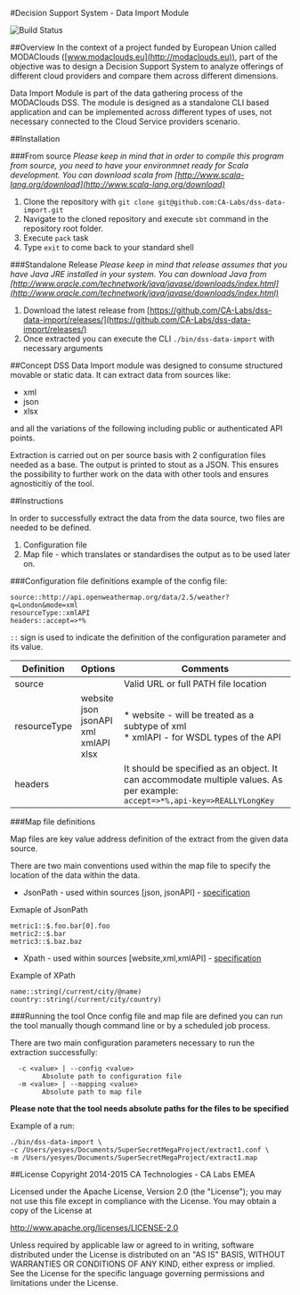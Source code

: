 #Decision Support System - Data Import Module

![Build Status](https://travis-ci.org/CA-Labs/dss-data-import.svg)

##Overview
In the context of a project funded by European Union called MODAClouds ([www.modaclouds.eu](http://modaclouds.eu)), part of the objective was to design a Decision Support System to analyze offerings of different cloud providers and compare them across different dimensions.

Data Import Module is part of the data gathering process of the MODAClouds DSS. The module is designed as a standalone CLI based application and can be implemented across different types of uses, not necessary connected to the Cloud Service providers scenario. 

##Installation

###From source
*Please keep in mind that in order to compile this program from source, you need to have your environmnet ready for Scala development. You can download scala from [http://www.scala-lang.org/download](http://www.scala-lang.org/download)*

1. Clone the repository with `git clone git@github.com:CA-Labs/dss-data-import.git`
1. Navigate to the cloned repository and execute `sbt` command in the repository root folder.
1. Execute `pack` task
1. Type `exit` to come back to your standard shell

###Standalone Release
*Please keep in mind that release assumes that you have Java JRE installed in your system. You can download Java from [http://www.oracle.com/technetwork/java/javase/downloads/index.html](http://www.oracle.com/technetwork/java/javase/downloads/index.html)*

1. Download the latest release from [https://github.com/CA-Labs/dss-data-import/releases/](https://github.com/CA-Labs/dss-data-import/releases/)
1. Once extracted you can execute the CLI `./bin/dss-data-import` with necessary arguments

##Concept
DSS Data Import module was designed to consume structured movable or static data. It can extract data from sources like: 

* xml
* json
* xlsx

and all the variations of the following including public or authenticated API points. 

Extraction is carried out on per source basis with 2 configuration files needed as a base. The output is printed to stout as a JSON. This ensures the possibility to further work on the data with other tools and ensures agnosticitiy of the tool. 

##Instructions

In order to successfully extract the data from the data source, two files are needed to be defined. 

1. Configuration file
1. Map file - which translates or standardises the output as to be used later on. 

###Configuration file definitions
example of the config file: 


```
source::http://api.openweathermap.org/data/2.5/weather?q=London&mode=xml  
resourceType::xmlAPI  
headers::accept=>*%  
```

`::` sign is used to indicate the definition of the configuration parameter and its value.

|Definition|Options|Comments|
|----------|-------|--------|
|source| |Valid URL or full PATH file location|
|resourceType|website<br>json<br>jsonAPI<br>xml<br>xmlAPI<br>xlsx|* website - will be treated as a subtype of xml<br>* xmlAPI - for WSDL types of the API|
|headers| |It should be specified as an object. It can accommodate multiple values. As per example:<br>`accept=>*%,api-key=>REALLYLongKey`|

###Map file definitions

Map files are key value address definition of the extract from the given data source. 

There are two main conventions used within the map file to specify the location of the data within the data. 

* JsonPath - used within sources [json, jsonAPI] - [specification](https://github.com/jayway/JsonPath)

Exmaple of JsonPath
```
metric1::$.foo.bar[0].foo
metric2::$.bar
metric3::$.baz.baz
```

* Xpath - used within sources [website,xml,xmlAPI] - [specification](http://www.w3.org/TR/xpath20/)

Example of XPath
```
name::string(/current/city/@name)
country::string(/current/city/country)
```

###Running the tool
Once config file and map file are defined you can run the tool manually though command line or by a scheduled job process. 

There are two main configuration parameters necessary to run the extraction successfully: 
```
  -c <value> | --config <value>
        Absolute path to configuration file
  -m <value> | --mapping <value>
        Absolute path to map file
```

**Please note that the tool needs absolute paths for the files to be specified**

Example of a run:
```
./bin/dss-data-import \ 
-c /Users/yesyes/Documents/SuperSecretMegaProject/extract1.conf \ 
-m /Users/yesyes/Documents/SuperSecretMegaProject/extract1.map
```

##License
Copyright 2014-2015 CA Technologies - CA Labs EMEA

Licensed under the Apache License, Version 2.0 (the "License");
you may not use this file except in compliance with the License.
You may obtain a copy of the License at

  http://www.apache.org/licenses/LICENSE-2.0

Unless required by applicable law or agreed to in writing, software
distributed under the License is distributed on an "AS IS" BASIS,
WITHOUT WARRANTIES OR CONDITIONS OF ANY KIND, either express or implied.
See the License for the specific language governing permissions and
limitations under the License.

